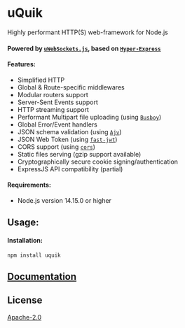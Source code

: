 # uQuik
Highly performant HTTP(S) web-framework for Node.js
#### Powered by [`uWebSockets.js`](https://github.com/uNetworking/uWebSockets.js), based on [`Hyper-Express`](https://github.com/kartikk221/hyper-express)


#### Features:
- Simplified HTTP
- Global & Route-specific middlewares
- Modular routers support
- Server-Sent Events support
- HTTP streaming support
- Performant Multipart file uploading (using [`Busboy`](https://github.com/mscdex/busboy))
- Global Error/Event handlers
- JSON schema validation (using [`Ajv`](https://ajv.js.org/json-type-definition.html))
- JSON Web Token (using [`fast-jwt`](https://github.com/nearform/fast-jwt))
- CORS support (using [`cors`](https://github.com/expressjs/cors))
- Static files serving (gzip support available)
- Cryptographically secure cookie signing/authentication
- ExpressJS API compatibility (partial)

#### Requirements:
- Node.js version 14.15.0 or higher

## Usage:

#### Installation:
`npm install uquik`


## [Documentation](https://github.com/piliugin-anton/uQuik/tree/master/docs)


## License
[Apache-2.0](./LICENSE)